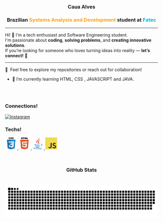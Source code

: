  <div align="center">
 <h3 align="center"> Caua  Alves</h3>
</div>

<h3 align="center"><strong> Brazilian <span style="color:#fca311">Systems Analysis and Development</span> student at <span style="color:#00b4d8">Fatec</span></strong></h3>

---

Hi! 👋 I'm a tech enthusiast and Software Engineering student.  
I'm passionate about **coding**, **solving problems**, and **creating innovative solutions**.  
If you’re looking for someone who loves turning ideas into reality — **let’s connect!** 🚀

---

📌 &nbsp;Feel free to explore my repositories or reach out for collaboration!

- 🌱 I’m currently learning HTML, CSS , JAVASCRIPT and JAVA.
<br>

#
<img align="right" alt="" height="180px" src="https://i.pinimg.com/originals/b7/fe/09/b7fe0977bad1950393d6450f32a37ca0.gif">

<h3 align="left">Connections!</h3>


[![Instagram](https://img.shields.io/badge/-Instagram-000?style=for-the-badge&logo=instagram&logoColor=FFFFFF&color:FFF)](https://www.instagram.com/ocaua.alves/)






<h3 align="left">Techs!</h3>



<p align="left"> <a href="https://www.w3schools.com/css/" target="_blank" rel="noreferrer"> <img src="https://raw.githubusercontent.com/devicons/devicon/master/icons/css3/css3-original-wordmark.svg" alt="css3" width="40" height="40"/> </a> <a href="https://www.w3.org/html/" target="_blank" rel="noreferrer"> <img src="https://raw.githubusercontent.com/devicons/devicon/master/icons/html5/html5-original-wordmark.svg" alt="html5" width="40" height="40"/> </a> <a href="https://www.java.com" target="_blank" rel="noreferrer"> <img src="https://raw.githubusercontent.com/devicons/devicon/master/icons/java/java-original.svg" alt="java" width="40" height="40"/> </a> <a href="https://developer.mozilla.org/en-US/docs/Web/JavaScript" target="_blank" rel="noreferrer"> <img src="https://raw.githubusercontent.com/devicons/devicon/master/icons/javascript/javascript-original.svg" alt="javascript" width="40" height="40"/> </a> </p>





<br>

<h3 align=center>GitHub Stats</h3>




#

<picture align="center">
  <source media="(prefers-color-scheme: dark)" srcset="https://raw.githubusercontent.com/mari4souza/mari4souza/output/github-contribution-grid-snake-dark.svg">
  <source media="(prefers-color-scheme: light)" srcset="https://raw.githubusercontent.com/mari4souza/mari4souza/output/github-contribution-grid-snake-dark.svg">
  <img align="center" alt="github contribution grid snake animation" src="https://raw.githubusercontent.com/mari4souza/mari4souza/output/github-contribution-grid-snake.svg">
</picture>
